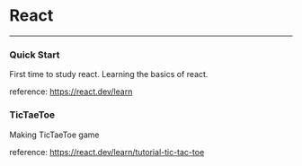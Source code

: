 # React
---------------------------------------
### Quick Start
First time to study react.
Learning the basics of react.

reference: https://react.dev/learn

### TicTaeToe
Making TicTaeToe game

reference: https://react.dev/learn/tutorial-tic-tac-toe
